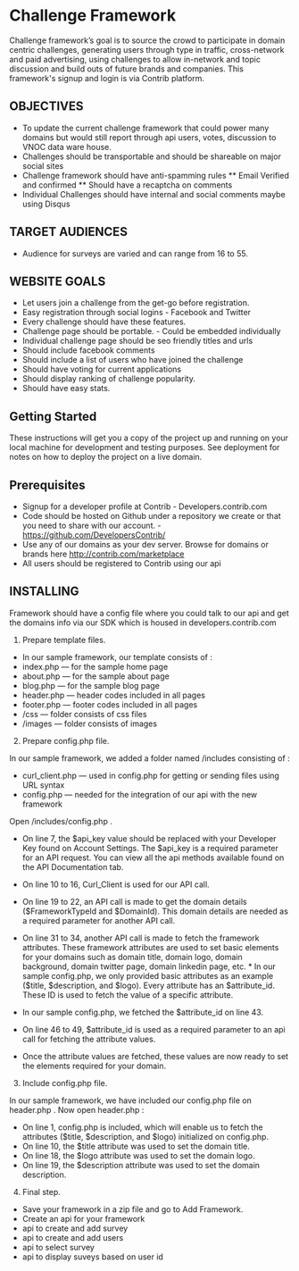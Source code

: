 # Challenge Framework
Challenge framework’s goal is to source the crowd to participate in domain centric challenges, generating users through type in traffic, cross-network and paid advertising, using challenges to allow in-network and topic discussion and build outs of future brands and companies. This framework's signup and login is via Contrib platform.

## OBJECTIVES
*  To update the current challenge framework that could power many domains but would still report through api users, votes, discussion to VNOC data ware house.
* Challenges should be transportable and should be shareable on major social sites
* Challenge framework should have anti-spamming rules
** Email Verified and confirmed
** Should have a recaptcha on comments
* Individual Challenges should have internal and social comments maybe using Disqus

## TARGET AUDIENCES
* Audience for surveys are varied and can range from 16 to 55.

## WEBSITE GOALS
* Let users join a challenge from the get-go before registration.
* Easy registration through social logins - Facebook and Twitter
* Every challenge should have these features.
* Challenge page should be portable. - Could be embedded individually
* Individual challenge page should be seo friendly titles and urls
* Should include facebook comments
* Should include a list of users who have joined the challenge
* Should have voting for current applications
* Should display ranking of challenge popularity.
* Should have easy stats.

## Getting Started
These instructions will get you a copy of the project up and running on your local machine for development and testing purposes. See deployment for notes on how to deploy the project on a live domain.

## Prerequisites
* Signup for a developer profile at Contrib - Developers.contrib.com
* Code should be hosted on Github under a repository we create or that you need to share with our account. - https://github.com/DevelopersContrib/
* Use any of our domains as your dev server. Browse for domains or brands here http://contrib.com/marketplace
* All users should be registered to Contrib using our api

## INSTALLING
Framework should have a config file where you could talk to our api and get the domains info via our SDK which is housed in developers.contrib.com
1. Prepare template files.
                                        
* In our sample framework, our template consists of :                                             
* index.php — for the sample home page
* about.php — for the sample about page
* blog.php — for the sample blog page
* header.php — header codes included in all pages
* footer.php — footer codes included in all pages
* /css    — folder consists of css files
* /images — folder consists of images
                                                                                 
2. Prepare config.php file.
                                        
In our sample framework, we added a folder named /includes consisting of :                                             
* curl_client.php — used in config.php for getting or sending files using URL syntax
* config.php — needed for the integration of our api with the new framework
                                                                                 
Open /includes/config.php .                                             
* On line 7, the $api_key value should be replaced with your Developer Key found on Account Settings.                                                 The $api_key is a required parameter for an API request. You can view all the api methods available found on the API Documentation tab.
* On line 10 to 16, Curl_Client is used for our API call.
* On line 19 to 22, an API call is made to get the domain details ($FrameworkTypeId and $DomainId). This domain details are needed as a required parameter for another API call.
* On line 31 to 34, another API call is made to fetch the framework attributes. These framework attributes are used to set basic elements for your domains such as domain title, domain logo, domain background, domain twitter page, domain linkedin page, etc.                                                 * In our sample config.php, we only provided basic attributes as an example ($title, $description, and $logo). Every attribute has an $attribute_id. These ID is used to fetch the value of a specific attribute.                                                 

* In our sample config.php, we fetched the $attribute_id on line 43.
* On line 46 to 49, $attribute_id is used as a required parameter to an api call for fetching the attribute values.
* Once the attribute values are fetched, these values are now ready to set the elements required for your domain.
                                                                                 
3. Include config.php file.
                                        
In our sample framework, we have included our config.php file on header.php . 
Now open header.php :                                             
* On line 1, config.php is included, which will enable us to fetch the attributes ($title, $description, and $logo) initialized on config.php.
* On line 10, the $title attribute was used to set the domain title.
* On line 18, the $logo attribute was used to set the domain logo.
* On line 19, the $description attribute was used to set the domain description.
                                                                                 
4. Final step.
                                        
* Save your framework in a zip file and go to Add Framework.
* Create an api for your framework 
* api to create and add survey
* api to create and add users
* api to select survey
* api to display suveys based on user id

